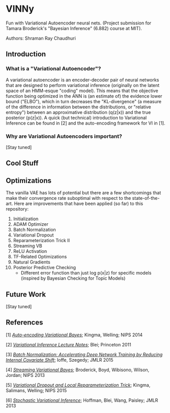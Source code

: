 # VINNy

Fun with Variational Autoencoder neural nets. (Project submission for Tamara Broderick's "Bayesian Inference" (6.882) course at MIT).

Authors: Shraman Ray Chaudhuri

## Introduction

### What is a "Variational Autoencoder"?

A variational autoencoder is an encoder-decoder pair of neural networks that are designed to perform variational inference (originally on the latent space of an HMM-esque "coding" model). This means that the objective function being optimized in the ANN is (an estimate of) the evidence lower bound ("ELBO"), which in turn decreases the "KL-divergence" (a measure of the difference in information between the distributions, or "relative entropy") between an approximative distribution (q(z|x)) and the true posterior (p(z|x)). A quick (but technical) introduction to Variational Inference can be found in \[2\] and the auto-encoding framework for VI in \[1\].

### Why are Variational Autoencoders important?

\[Stay tuned\]

## Cool Stuff

## Optimizations

The vanilla VAE has lots of potential but there are a few shortcomings that make their convergence rate suboptimal with respect to the state-of-the-art. Here are improvements that have been applied (so far) to this repository:

1. Initialization
2. ADAM Optimizer
3. Batch Normalization
4. Variational Dropout
5. Reparameterization Trick II
6. Streaming VB
7. ReLU Activation
8. TF-Related Optimizations
9. Natural Gradients
10. Posterior Predictive Checking
    - Different error function than just log p(x|z) for specific models (inspired by Bayesian Checking for Topic Models)

## Future Work

\[Stay tuned\]

## References
\[1\] [_Auto-encoding Variational Bayes_](http://arxiv.org/abs/1312.6114); Kingma, Welling; NIPS 2014

\[2\] [_Variational Inference Lecture Notes_](https://www.cs.princeton.edu/courses/archive/fall11/cos597C/lectures/variational-inference-i.pdf); Blei; Princeton 2011

\[3\] [_Batch Normalization: Accelerating Deep Network Training by Reducing Internal Covariate Shift_](http://arxiv.org/abs/1502.03167); Ioffe, Szegedy; JMLR 2015

\[4\] [_Streaming Variational Bayes_](http://papers.nips.cc/paper/4980-streaming-variational-bayes.pdf); Broderick, Boyd, Wibisono, Wilson, Jordan; NIPS 2013

\[5\] [_Variational Dropout and Local Reparameterization Trick_](http://arxiv.org/pdf/1506.02557v2.pdf); Kingma, Salimans, Welling; NIPS 2015

\[6\] [_Stochastic Variational Inference_](http://arxiv.org/pdf/1206.7051.pdf); Hoffman, Blei, Wang, Paisley; JMLR 2013
